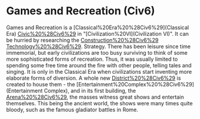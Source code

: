 # Games and Recreation (Civ6)

Games and Recreation is a [Classical%20Era%20%28Civ6%29](Classical Era) [Civic%20%28Civ6%29](civic) in "[Civilization%20VI](Civilization VI)". It can be hurried by researching the [Construction%20%28Civ6%29](Construction) [Technology%20%28Civ6%29](technology). 
Strategy.
There has been leisure since time immemorial, but early civilizations are too busy surviving to think of some more sophisticated forms of recreation. Thus, it was usually limited to spending some free time around the fire with other people, telling tales and singing.
It is only in the Classical Era when civilizations start inventing more elaborate forms of diversion. A whole new [District%20%28Civ6%29](District) is created to house them - the [Entertainment%20Complex%20%28Civ6%29](Entertainment Complex), and in its first building, the [Arena%20%28Civ6%29](Arena), the masses witness great shows and entertain themselves. This being the ancient world, the shows were many times quite bloody, such as the famous gladiator battles in Rome.